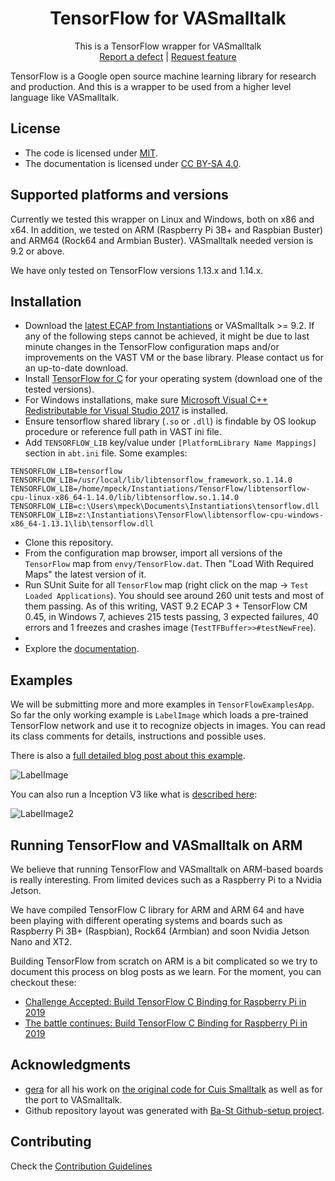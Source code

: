<p align="center">
 <h1 align="center">TensorFlow for VASmalltalk</h1>
  <p align="center">
    This is a TensorFlow wrapper for VASmalltalk
    <!---
    <br>
    <a href="docs/"><strong>Explore the docs »</strong></a>
    <br>
    -->
    <br>
    <a href="https://github.com/vasmalltalk/tensorflow-vast/issues/new?labels=Type%3A+Defect">Report a defect</a>
    |
    <a href="https://github.com/vasmalltalk/tensorflow-vast/issues/new?labels=Type%3A+Feature">Request feature</a>
  </p>
</p>

TensorFlow is a Google open source machine learning library for research and production. And this is a wrapper to be used from a higher level language like VASmalltalk.

## License
- The code is licensed under [MIT](LICENSE).
- The documentation is licensed under [CC BY-SA 4.0](http://creativecommons.org/licenses/by-sa/4.0/).

## Supported platforms and versions
Currently we tested this wrapper on Linux and Windows, both on x86 and x64. In addition, we tested on ARM (Raspberry Pi 3B+ and Raspbian Buster) and ARM64 (Rock64 and Armbian Buster). VASmalltalk needed version is 9.2 or above. 

We have only tested on TensorFlow versions 1.13.x and 1.14.x.



## Installation

- Download the [latest ECAP from Instantiations](https://www.instantiations.com/ecap/) or VASmalltalk >= 9.2. If any of the following steps cannot be achieved, it might be due to last minute changes in the TensorFlow configuration maps and/or improvements on the VAST VM or the base library. Please contact us for an up-to-date download.
- Install [TensorFlow for C](https://www.tensorflow.org/install/lang_c) for your operating system (download one of the tested versions).
- For Windows installations, make sure [Microsoft Visual C++ Redistributable for Visual Studio 2017](https://aka.ms/vs/15/release/VC_redist.x64.exe) is installed.
- Ensure tensorflow shared library (`.so` or `.dll`) is findable by OS lookup procedure or reference full path in VAST ini file.
- Add `TENSORFLOW_LIB` key/value under `[PlatformLibrary Name Mappings]` section in `abt.ini` file. Some examples:
```
TENSORFLOW_LIB=tensorflow
TENSORFLOW_LIB=/usr/local/lib/libtensorflow_framework.so.1.14.0
TENSORFLOW_LIB=/home/mpeck/Instantiations/TensorFlow/libtensorflow-cpu-linux-x86_64-1.14.0/lib/libtensorflow.so.1.14.0
TENSORFLOW_LIB=c:\Users\mpeck\Documents\Instantiations\tensorflow.dll
TENSORFLOW_LIB=z:\Instantiations\TensorFlow\libtensorflow-cpu-windows-x86_64-1.13.1\lib\tensorflow.dll
```
- Clone this repository.
- From the configuration map browser, import all versions of the `TensorFlow` map from `envy/TensorFlow.dat`. Then "Load With Required Maps" the latest version of it.
- Run SUnit Suite for all `TensorFlow` map (right click on the map -> `Test Loaded Applications`). You should see around 260 unit tests and most of them passing. As of this writing, VAST 9.2 ECAP 3 + TensorFlow CM 0.45, in Windows 7, achieves 215 tests passing, 3 expected failures, 40 errors and 1 freezes and crashes image (`TestTFBuffer>>#testNewFree`).
- 
- Explore the [documentation](docs/).


## Examples
We will be submitting more and more examples in `TensorFlowExamplesApp`. So far the only working example is `LabelImage` which loads a pre-trained TensorFlow network and use it to recognize objects in images. You can read its class comments for details, instructions and possible uses.

There is also a [full detailed blog post about this example](https://dev.to/martinezpeck/recognizing-objects-in-images-with-tensorflow-and-smalltalk-1nep). 

![LabelImage](https://pbs.twimg.com/media/EBOGuT1XoAAtQi1?format=jpg)

You can also run a Inception V3 like what is [described here](https://github.com/tensorflow/tensorflow/tree/master/tensorflow/examples/label_image/README.md):

![LabelImage2](https://marianopeck.files.wordpress.com/2019/08/screen-shot-2019-08-02-at-11.12.35-am.png)


## Running TensorFlow and VASmalltalk on ARM

We believe that running TensorFlow and VASmalltalk on ARM-based boards is really interesting. From limited devices such as a Raspberry Pi to a Nvidia Jetson.

We have compiled TensorFlow C library for ARM and ARM 64 and have been playing with different operating systems and boards such as Raspberry Pi 3B+ (Raspbian), Rock64 (Armbian) and soon Nvidia Jetson Nano and XT2.  

Building TensorFlow from scratch on ARM is a bit complicated so we try to document this process on blog posts as we learn. For the moment, you can checkout these:

- [Challenge Accepted: Build TensorFlow C Binding for Raspberry Pi in 2019](https://dev.to/martinezpeck/challenge-accepted-build-tensorflow-c-binding-for-raspberry-pi-in-2019-4f89)
- [The battle continues: Build TensorFlow C Binding for Raspberry Pi in 2019](https://dev.to/martinezpeck/the-battle-continues-build-tensorflow-c-binding-for-raspberry-pi-in-2019-553j)

## Acknowledgments

- [gera](https://github.com/gerasdf) for all his work on [the original code for Cuis Smalltalk](https://github.com/Cuis-Smalltalk/Machine-Learning) as well as for the port to VASmalltalk.
- Github repository layout was generated with [Ba-St Github-setup project](https://github.com/ba-st/GitHub-setup).


## Contributing

Check the [Contribution Guidelines](CONTRIBUTING.md)
